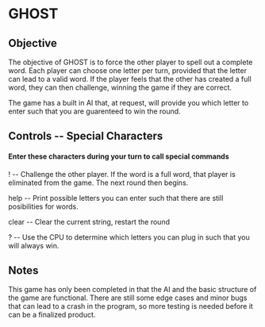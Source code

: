 # GHOST

## Objective
The objective of GHOST is to force the other player to spell out a complete word. Each player can choose one letter per turn, provided that the letter can lead to a valid word. If the player feels that the other has created a full word, they can then challenge, winning the game if they are correct.

The game has a built in AI that, at request, will provide you which letter to enter such that you are guarenteed to win the round.

## Controls -- Special Characters
#### Enter these characters during your turn to call special commands

! -- Challenge the other player. If the word is a full word, that player is eliminated from the game. The next round then begins.

help -- Print possible letters you can enter such that there are still posibilities for words.

clear -- Clear the current string, restart the round

? -- Use the CPU to determine which letters you can plug in such that you will always win.

## Notes
This game has only been completed in that the AI and the basic structure of the game are functional. There are still some edge cases and minor bugs that can lead to a crash in the program, so more testing is needed before it can be a finalized product.